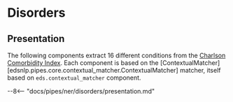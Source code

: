 # Disorders

## Presentation

The following components extract 16 different conditions from the [Charlson Comorbidity Index](https://www.rdplf.org/calculateurs/pages/charlson/charlson.html). Each component is based on the [ContextualMatcher][edsnlp.pipes.core.contextual_matcher.ContextualMatcher] matcher, itself based on `eds.contextual_matcher` component.

--8<-- "docs/pipes/ner/disorders/presentation.md"
